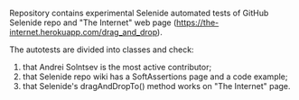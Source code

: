 Repository contains experimental Selenide automated tests of GitHub Selenide repo and "The Internet" web page (https://the-internet.herokuapp.com/drag_and_drop).

The autotests are divided into classes and check:

1) that Andrei Solntsev is the most active contributor;
2) that Selenide repo wiki has a SoftAssertions page and a code example;
3) that Selenide's dragAndDropTo() method works on "The Internet" page.
